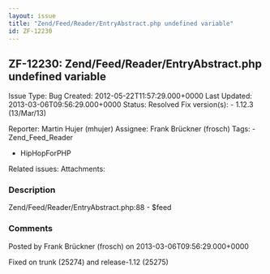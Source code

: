 ```yaml
---
layout: issue
title: "Zend/Feed/Reader/EntryAbstract.php undefined variable"
id: ZF-12230
---
```


ZF-12230: Zend/Feed/Reader/EntryAbstract.php undefined variable
---------------------------------------------------------------

 Issue Type: Bug Created: 2012-05-22T11:57:29.000+0000 Last Updated: 2013-03-06T09:56:29.000+0000 Status: Resolved Fix version(s): - 1.12.3 (13/Mar/13)
 
 Reporter:  Martin Hujer (mhujer)  Assignee:  Frank Brückner (frosch)  Tags: - Zend\_Feed\_Reader
- HipHopForPHP
 
 Related issues: 
 Attachments: 
### Description

Zend/Feed/Reader/EntryAbstract.php:88 - $feed

 

 

### Comments

Posted by Frank Brückner (frosch) on 2013-03-06T09:56:29.000+0000

Fixed on trunk (25274) and release-1.12 (25275)

 

 